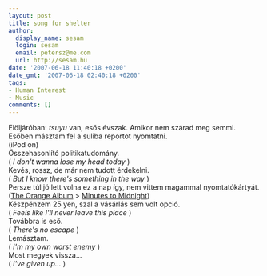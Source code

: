 ```yaml
---
layout: post
title: song for shelter
author:
  display_name: sesam
  login: sesam
  email: petersz@me.com
  url: http://sesam.hu
date: '2007-06-18 11:40:18 +0200'
date_gmt: '2007-06-18 02:40:18 +0200'
tags:
- Human Interest
- Music
comments: []
---
```


Elöljáróban: _tsuyu_ van, esős évszak. Amikor nem szárad meg semmi. Esőben másztam fel a suliba reportot nyomtatni.  
(iPod on)  
Összehasonlító politikatudomány.  
( _I don't wanna lose my head today_ )  
Kevés, rossz, de már nem tudott érdekelni.  
( _But I know there's something in the way_ )  
Persze túl jó lett volna ez a nap így, nem vittem magammal nyomtatókártyát.  
([The Orange Album](http://www.last.fm/music/Stefy/The+Orange+Album) > [Minutes to Midnight](http://www.last.fm/music/Linkin+Park/Minutes+To+Midnight))  
Készpénzem 25 yen, szal a vásárlás sem volt opció.  
( _Feels like I'll never leave this place_ )  
Továbbra is eső.  
( _There's no escape_ )  
Lemásztam.  
( _I'm my own worst enemy_ )  
Most megyek vissza...  
( _I've given up..._ )
